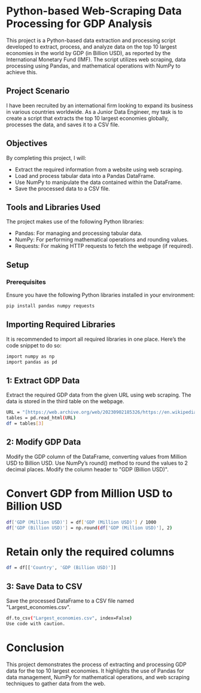 # Python-based Web-Scraping Data Processing for GDP Analysis

This project is a Python-based data extraction and processing script developed to extract, process, and analyze data on the top 10 largest economies in the world by GDP (in Billion USD), as reported by the International Monetary Fund (IMF). The script utilizes web scraping, data processing using Pandas, and mathematical operations with NumPy to achieve this.

## Project Scenario

I have been recruited by an international firm looking to expand its business in various countries worldwide. As a Junior Data Engineer, my task is to create a script that extracts the top 10 largest economies globally, processes the data, and saves it to a CSV file.

## Objectives

By completing this project, I will:

* Extract the required information from a website using web scraping.
* Load and process tabular data into a Pandas DataFrame.
* Use NumPy to manipulate the data contained within the DataFrame.
* Save the processed data to a CSV file.

## Tools and Libraries Used

The project makes use of the following Python libraries:

* Pandas: For managing and processing tabular data.
* NumPy: For performing mathematical operations and rounding values.
* Requests: For making HTTP requests to fetch the webpage (if required).

## Setup

### Prerequisites

Ensure you have the following Python libraries installed in your environment:

```bash
pip install pandas numpy requests
```

## Importing Required Libraries
It is recommended to import all required libraries in one place. Here’s the code snippet to do so:

```bash
import numpy as np
import pandas as pd
```

## 1: Extract GDP Data
Extract the required GDP data from the given URL using web scraping. The data is stored in the third table on the webpage.

```bash
URL = "[https://web.archive.org/web/20230902185326/https://en.wikipedia.org/wiki/List_of_countries_by_GDP_%28nominal%29](https://web.archive.org/web/20230902185326/https://en.wikipedia.org/wiki/List_of_countries_by_GDP_%28nominal%29)"
tables = pd.read_html(URL)
df = tables[3]
```

## 2: Modify GDP Data
Modify the GDP column of the DataFrame, converting values from Million USD to Billion USD. Use NumPy’s round() method to round the values to 2 decimal places. Modify the column header to "GDP (Billion USD)".

# Convert GDP from Million USD to Billion USD

```bash
df['GDP (Million USD)'] = df['GDP (Million USD)'] / 1000
df['GDP (Billion USD)'] = np.round(df['GDP (Million USD)'], 2)
```

# Retain only the required columns

```bash
df = df[['Country', 'GDP (Billion USD)']]
```

## 3: Save Data to CSV
Save the processed DataFrame to a CSV file named "Largest_economies.csv".

```bash
df.to_csv("Largest_economies.csv", index=False)
Use code with caution.
```

# Conclusion
This project demonstrates the process of extracting and processing GDP data for the top 10 largest economies. It highlights the use of Pandas for data management, NumPy for mathematical operations, and web scraping techniques to gather data from the web.